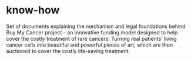 # know-how
Set of documents explaining the mechanism and legal foundations behind Buy My Cancer project - an innovative funding model designed to help cover the costly treatment of rare cancers. Turning real patients’ living cancer cells into beautiful and powerful pieces of art, which are then auctioned to cover the costly life-saving treatment.
